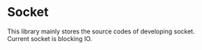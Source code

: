 # Socket

This library mainly stores the source codes of developing socket.<br/>
Current socket is blocking IO.<br/>
